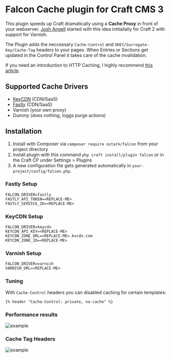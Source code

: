 # Falcon Cache plugin for Craft CMS 3

This plugin speeds up Craft dramatically using a **Cache Proxy** in front of your webserver. [Josh Angell](https://github.com/joshangell/Falcon) started with this idea intitallally for Craft 2 with support for Varnish.  

The Plugin adds the neccessary `Cache-Control` and `XKEY/Surrogate-Key/Cache-Tag` headers to your pages. 
When Entries or Sections get updated in the Control Panel it takes care of the cache invalidation. 

If you need an introduction to HTTP Caching, I highly recommend [this article](https://blog.fortrabbit.com/mastering-http-caching). 

## Supported Cache Drivers

* [KeyCDN](https://www.keycdn.com) (CDN/SaaS)
* [Fastly](https://www.fastly.com) (CDN/SaaS)
* Varnish (your own proxy)
* Dummy (does nothing, loggs purge actions)

## Installation

1. Install with Composer via `composer require ostark/falcon` from your project directory
2. Install plugin with this command `php craft install/plugin falcon` or in the Craft CP under Settings > Plugins
3. A new configuration file gets generated automatically in `your-project/config/falcon.php`.



### Fastly Setup
```
FALCON_DRIVER=fastly
FASTLY_API_TOKEN=<REPLACE-ME>
FASTLY_SERVICE_ID=<REPLACE-ME>
```

### KeyCDN Setup
```
FALCON_DRIVER=keycdn
KEYCDN_API_KEY=<REPLACE-ME>
KEYCDN_ZONE_URL=<REPLACE-ME>.kxcdn.com
KEYCDN_ZONE_ID=<REPLACE-ME>
```

### Varnish Setup
```
FALCON_DRIVER=varnish
VARNISH_URL=<REPLACE-ME>
```

### Tuning

With `Cache-Control` headers you can disabled caching for certain templates:
```
{% header "Cache-Control: private, no-cache" %}
```



### Performance results
![example](https://github.com/ostark/falcon-craft3/blob/master/resources/preformance.png)

### Cache Tag Headers
![example](https://github.com/ostark/falcon-craft3/blob/master/resources/response-header.png)



